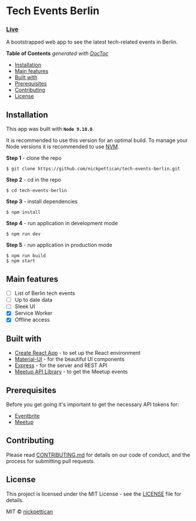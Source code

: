 # Tech Events Berlin

### [Live](https://tech-events-berlin.herokuapp.com/)

A bootstrapped web app to see the latest tech-related events in Berlin.

<!-- START doctoc generated TOC please keep comment here to allow auto update -->
<!-- DON'T EDIT THIS SECTION, INSTEAD RE-RUN doctoc TO UPDATE -->
**Table of Contents**  *generated with [DocToc](https://github.com/thlorenz/doctoc)*

- [Installation](#installation)
- [Main features](#main-features)
- [Built with](#built-with)
- [Prerequisites](#prerequisites)
- [Contributing](#contributing)
- [License](#license)

<!-- END doctoc generated TOC please keep comment here to allow auto update -->

## Installation

This app was built with **`Node 9.10.0`**. 

It is recommended to use this version for an optimal build. To manage your Node versions it is recommended to use [NVM](https://github.com/creationix/nvm).

**Step 1** - clone the repo

```
$ git clone https://github.com/nickpettican/tech-events-berlin.git
```

**Step 2** - cd in the repo

```
$ cd tech-events-berlin
```

**Step 3** - install dependencies

```
$ npm install
```

**Step 4** - run application in development mode

```
$ npm run dev
```

**Step 5** - run application in production mode

```
$ npm run build
$ npm start
```

## Main features

- [ ] List of Berlin tech events
- [ ] Up to date data
- [ ] Sleek UI
- [x] Service Worker
- [x] Offline access

## Built with

* [Create React App](https://github.com/facebook/create-react-app) - to set up the React environment
* [Material-UI](https://material-ui.com) - for the beautiful UI components
* [Express](https://expressjs.com/) - for the server and REST API
* [Meetup API Library](https://github.com/jkutianski/meetup-api) - to get the Meetup events

## Prerequisites

Before you get going it's important to get the necessary API tokens for:

* [Eventbrite](https://www.eventbrite.com/developer/v3/api_overview/authentication/#ebapi-getting-a-token)
* [Meetup](https://secure.meetup.com/meetup_api/key/)

## Contributing

Please read [CONTRIBUTING.md](https://gist.github.com/PurpleBooth/b24679402957c63ec426) for details on our code of conduct, and the process for submitting pull requests.

## License

This project is licensed under the MIT License - see the [LICENSE](https://github.com/nickpettican/tech-events-berlin/blob/master/LICENSE) file for details.

MIT © [nickpettican](https://github.com/nickpettican)